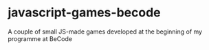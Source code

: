 # javascript-games-becode
A couple of small JS-made games developed at the beginning of my programme at BeCode
